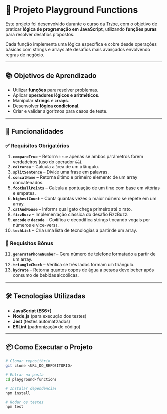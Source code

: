 # 🎯 Projeto Playground Functions

Este projeto foi desenvolvido durante o curso da [Trybe](https://www.betrybe.com/), com o objetivo de praticar **lógica de programação em JavaScript**, utilizando **funções puras** para resolver desafios propostos.  

Cada função implementa uma lógica específica e cobre desde operações básicas com strings e arrays até desafios mais avançados envolvendo regras de negócio.

---

## 📚 Objetivos de Aprendizado
- Utilizar **funções** para resolver problemas.
- Aplicar **operadores lógicos e aritméticos**.
- Manipular **strings** e **arrays**.
- Desenvolver **lógica condicional**.
- Criar e validar algoritmos para casos de teste.

---

## 🚀 Funcionalidades

### ✅ Requisitos Obrigatórios
1. **`compareTrue`** – Retorna `true` apenas se ambos parâmetros forem verdadeiros (uso do operador `&&`).
2. **`calcArea`** – Calcula a área de um triângulo.
3. **`splitSentence`** – Divide uma frase em palavras.
4. **`concatName`** – Retorna último e primeiro elemento de um array concatenados.
5. **`footballPoints`** – Calcula a pontuação de um time com base em vitórias e empates.
6. **`highestCount`** – Conta quantas vezes o maior número se repete em um array.
7. **`catAndMouse`** – Informa qual gato chega primeiro até o rato.
8. **`fizzBuzz`** – Implementação clássica do desafio FizzBuzz.
9. **`encode` e `decode`** – Codifica e decodifica strings trocando vogais por números e vice-versa.
10. **`techList`** – Cria uma lista de tecnologias a partir de um array.

### 🔹 Requisitos Bônus
11. **`generatePhoneNumber`** – Gera número de telefone formatado a partir de um array.
12. **`triangleCheck`** – Verifica se três lados formam um triângulo.
13. **`hydrate`** – Retorna quantos copos de água a pessoa deve beber após consumo de bebidas alcoólicas.

---

## 🛠 Tecnologias Utilizadas
- **JavaScript (ES6+)**
- **Node.js** (para execução dos testes)
- **Jest** (testes automatizados)
- **ESLint** (padronização de código)

---

## 📦 Como Executar o Projeto

```bash
# Clonar repositório
git clone <URL_DO_REPOSITORIO>

# Entrar na pasta
cd playground-functions

# Instalar dependências
npm install

# Rodar os testes
npm test
